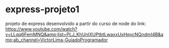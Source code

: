 # express-projeto1
projeto de express desenvolvido a partir do curso de node do link: https://www.youtube.com/watch?v=LLqq6FemMNQ&amp;list=PLJ_KhUnlXUPtbtLwaxxUxHqvcNQndmI4B&amp;ab_channel=VictorLima-GuiadoProgramador
